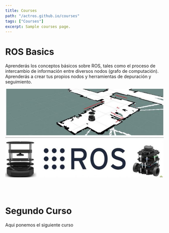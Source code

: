 ```yaml
---
title: Courses
path: "/actros.github.io/courses"
tags: ["Courses"]
excerpt: Sample courses page.
---
```


# ROS Basics

Aprenderás los conceptos básicos sobre ROS, tales como el proceso de intercambio de información entre diversos nodos (grafo de computación). Aprenderás a crear tus propios nodos y herramientas de depuración y seguimiento.

[![Image](../posts/course1/ros_basics.jpg)](/actros.github.io/course1)

<br><br>

# Segundo Curso

Aqui ponemos el siguiente curso
